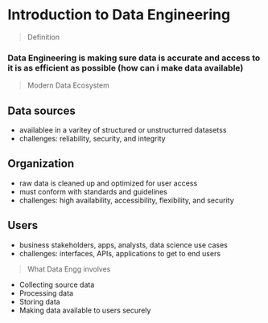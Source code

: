 # Introduction to Data Engineering

> Definition
### Data Engineering is making sure data is accurate and access to it is as efficient as possible (how can i make data available)

> Modern Data Ecosystem
## Data sources
- availablee in a varitey of structured or unstructurred datasetss
- challenges: reliability, security, and integrity

## Organization
- raw data is cleaned up and optimized for user access
- must conform with standards and guidelines
- challenges: high availability, accessibility, flexibility, and security

## Users
- business stakeholders, apps, analysts, data science use cases
- challenges: interfaces, APIs, applications to get to end users

> What Data Engg involves
- Collecting source data
- Processing data
- Storing data
- Making data available to users securely
